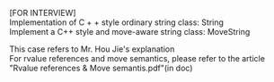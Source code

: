 [FOR INTERVIEW]  
Implementation of C + + style ordinary string class: String  
Implement a C++ style and move-aware string class: MoveString  
  
This case refers to Mr. Hou Jie's explanation  
For rvalue references and move semantics, please refer to the article "Rvalue references & Move semantis.pdf"(in doc)  
